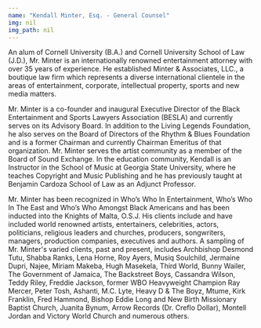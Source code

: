 ```yaml
---
name: "Kendall Minter, Esq. - General Counsel"
img: nil
img_path: nil
---
```


An alum of Cornell University (B.A.) and Cornell University School of Law (J.D.),
Mr. Minter is an internationally renowned entertainment attorney with over 35
years of experience. He established Minter &amp; Associates, LLC., a boutique law
firm which represents a diverse international clientele in the areas of
entertainment, corporate, intellectual property, sports and new media matters.

Mr. Minter is a co-founder and inaugural Executive Director of the Black
Entertainment and Sports Lawyers Association (BESLA) and currently serves on
its Advisory Board. In addition to the Living Legends Foundation, he also serves
on the Board of Directors of the Rhythm &amp; Blues Foundation and is a former
Chairman and currently Chairman Emeritus of that organization. Mr. Minter
serves the artist community as a member of the Board of Sound Exchange. In
the education community, Kendall is an Instructor in the School of Music at
Georgia State University, where he teaches Copyright and Music Publishing and
he has previously taught at Benjamin Cardoza School of Law as an Adjunct
Professor.

Mr. Minter has been recognized in Who’s Who In Entertainment, Who’s Who In
The East and Who’s Who Amongst Black Americans and has been inducted into
the Knights of Malta, O.S.J. His clients include and have included world
renowned artists, entertainers, celebrities, actors, politicians, religious leaders
and churches, producers, songwriters, managers, production companies,
executives and authors. A sampling of Mr. Minter&#39;s varied clients, past and
present, includes Archbishop Desmond Tutu, Shabba Ranks, Lena Horne, Roy
Ayers, Musiq Soulchild, Jermaine Dupri, Najee, Miriam Makeba, Hugh Masekela,
Third World, Bunny Wailer, The Government of Jamaica, The Backstreet Boys,
Cassandra Wilson, Teddy Riley, Freddie Jackson, former WBO Heavyweight
Champion Ray Mercer, Peter Tosh, Ashanti, M.C. Lyte, Heavy D &amp; The Boyz,
Mtume, Kirk Franklin, Fred Hammond, Bishop Eddie Long and New Birth
Missionary Baptist Church, Juanita Bynum, Arrow Records (Dr. Creflo Dollar),
Montell Jordan and Victory World Church and numerous others.
